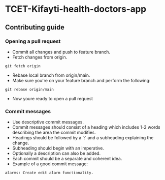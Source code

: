 # TCET-Kifayti-health-doctors-app
## Contributing guide
### Opening a pull request
- Commit all changes and push to feature branch.
- Fetch changes from origin.
```
git fetch origin
```
- Rebase local branch from origin/main.
- Make sure you're on your feature branch and perform the following:
```
git rebase origin/main
```
- Now youre ready to open a pull request

### Commit messages
- Use descriptive commit messages.
- Commit messages should consist of a heading which includes 1-2 words describing the area the commit modifies.
- Headings should be followed by a ':' and a subheading explaining the change.
- Subheading should begin with an imperative.
- Optionally a description can also be added.
- Each commit should be a separate and coherent idea.
- Example of a good commit message:
```
alarms: Create edit alarm functionality.
```

